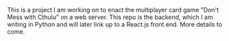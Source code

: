 This is a project I am working on to enact the multiplayer card game "Don't Mess with Cthulu" on a web server. This repo is the backend, which I am writing in Python and will later link up to a React.js front end. More details to come.